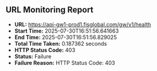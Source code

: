 ## URL Monitoring Report

- **URL:** https://api-gw1-prod1.fisglobal.com/gw/v1/health
- **Start Time:** 2025-07-30T16:51:56.641663
- **End Time:** 2025-07-30T16:51:56.829025
- **Total Time Taken:** 0.187362 seconds
- **HTTP Status Code:** 403
- **Status:** Failure
- **Failure Reason:** HTTP Status Code: 403
